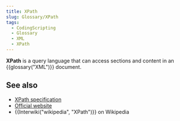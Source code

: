 ```yaml
---
title: XPath
slug: Glossary/XPath
tags:
  - CodingScripting
  - Glossary
  - XML
  - XPath
---
```

**XPath** is a query language that can access sections and content in an {{glossary("XML")}} document.

## See also

- [XPath specification](https://www.w3.org/TR/xpath-30/)
- [Official website](https://www.w3.org/standards/techs/xpath#w3c_all)
- {{Interwiki("wikipedia", "XPath")}} on Wikipedia
